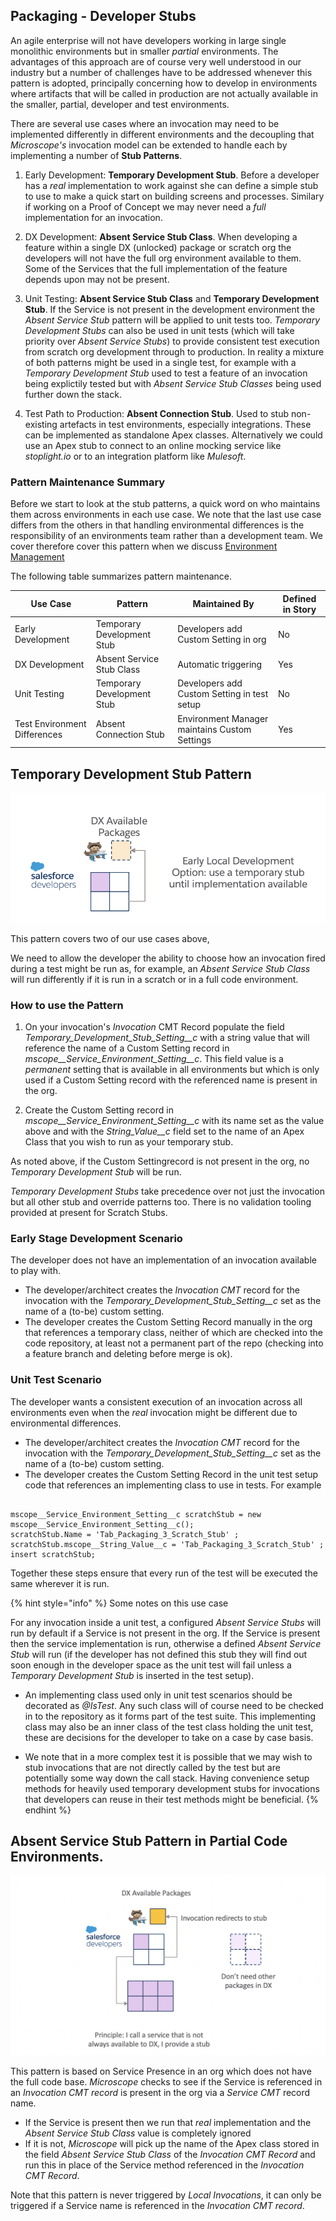 ## Packaging - Developer Stubs

An agile enterprise will not have developers working in large single monolithic environments but in smaller *partial* environments. The advantages of this approach are of course very well understood in our industry but a number of challenges have to be addressed whenever this pattern is adopted, principally concerning how to develop in environments where artifacts that will be called in production are not actually available in the smaller, partial, developer and test environments.

There are several use cases where an invocation may need to be implemented differently in different environments and the decoupling that *Microscope's* invocation model can be extended to handle each by implementing a number of **Stub Patterns**. 


1.	Early Development: **Temporary Development Stub**. Before a developer has a *real* implementation to work against she can define a simple stub to use to make a quick start on building screens and processes. Similary if working on a Proof of Concept we may never need a *full* implementation for an invocation. 

2. DX Development: **Absent Service Stub Class**. When developing a feature within a single DX (unlocked) package or scratch org the developers will not have the full org environment available to them. Some of the Services that the full implementation of the feature depends upon may not be present.

3.	Unit Testing: **Absent Service Stub Class** and **Temporary Development Stub**. If the Service is not present in the development environment the *Absent Service Stub* pattern will be applied to unit tests too. *Temporary Development Stubs* can also be used in unit tests (which will take priority over *Absent Service Stubs*) to provide consistent test execution from scratch org development through to production. In reality a mixture of both patterns might be used in a single test, for example with a *Temporary Development Stub* used to test a feature of an invocation being explictily tested but with *Absent Service Stub Classes* being used further down the stack. 

4.	Test Path to Production: **Absent Connection Stub**. Used to stub non-existing artefacts in test environments, especially integrations. These can be  implemented as standalone Apex classes. Alternatively we could use an Apex stub to connect to an online mocking service like *stoplight.io* or to an integration platform like *Mulesoft*. 


### Pattern Maintenance Summary

Before we start to look at the stub patterns, a quick word on who maintains them across environments in each use case. We note that the last use case differs from the others in that handling environmental differences is the responsibility of an environments team rather than a development team. We cover therefore cover this pattern when we discuss [Environment Management](./Environments.md)

The following table summarizes pattern maintenance.

| **Use Case** | **Pattern** | **Maintained By** | **Defined in Story** |
| --- | ----------- | --- |--- |
| Early Development | Temporary Development Stub | Developers add Custom Setting in org|No |
| DX Development | Absent Service Stub Class | Automatic triggering | Yes |
| Unit Testing | Temporary Development Stub |Developers add Custom Setting in test setup |No |
| Test Environment Differences | Absent Connection Stub |Environment Manager maintains Custom Settings |Yes |





## Temporary Development Stub Pattern

![InvocationStub4](InvocationStub4.png)

This pattern covers two of our use cases above, 

We need to allow the developer the ability to choose how an invocation fired during a test might be run as, for example, an *Absent Service Stub Class* will run differently if it is run in a scratch or in a full code environment.

### How to use the Pattern

1. On your invocation's *Invocation* CMT Record populate the field *Temporary_Development_Stub_Setting__c* with a string value that will reference the name of a Custom Setting record in *mscope__Service_Environment_Setting__c*. This field value is a *permanent* setting that is available in all environments but which is only used if a Custom Setting record with the referenced name is present in the org.

2. Create the Custom Setting record in *mscope__Service_Environment_Setting__c* with its name set as the value above and with the *String_Value__c* field set to the name of an Apex Class that you wish to run as your temporary stub. 

As noted above, if the Custom Settingrecord is not present in the org, no *Temporary Development Stub* will be run. 
 
*Temporary Development Stubs* take precedence over not just the invocation but all other stub and override patterns too. There is no validation tooling provided at present for Scratch Stubs.

### Early Stage Development Scenario

The developer does not have an implementation of an invocation available to play with. 
* The developer/architect creates the *Invocation CMT* record for the invocation  with the *Temporary_Development_Stub_Setting__c* set as the name of a (to-be) custom setting.
* The developer creates the Custom Setting Record manually in the org that references a temporary class, neither of which are checked into the code repository, at least not a permanent part of the repo (checking into a feature branch and deleting before merge is ok).

### Unit Test Scenario

The developer wants a consistent execution of an invocation across all environments even when the *real* invocation might be different due to environmental differences.

* The developer/architect creates the *Invocation CMT* record for the invocation  with the *Temporary_Development_Stub_Setting__c* set as the name of a (to-be) custom setting.
* The developer creates the Custom Setting Record in the unit test setup code that references an implementing class to use in tests. For example

```

mscope__Service_Environment_Setting__c scratchStub = new mscope__Service_Environment_Setting__c();
scratchStub.Name = 'Tab_Packaging_3_Scratch_Stub' ;
scratchStub.mscope__String_Value__c = 'Tab_Packaging_3_Scratch_Stub' ;
insert scratchStub;
```

Together these steps ensure that every run of the test will be executed the same wherever it is run.

{% hint style="info" %}
Some notes on this use case

For any invocation inside a unit test, a configured *Absent Service Stubs* will run by default if a Service is not present in the org. If the Service is present then the service implementation is run, otherwise a defined *Absent Service Stub* will run (if the developer has not defined this stub they will find out soon enough in the developer space as the unit test will fail unless a *Temporary Development Stub* is inserted in the test setup).

* An implementing class used only in unit test scenarios should be decorated as *@IsTest*. Any such class will of course need to be checked in to the repository as it forms part of the test suite. This implementing class may also be an inner class of the test class holding the unit test, these are decisions for the developer to take on a case by case basis.

* We note that in a more complex test it is possible that we may wish to stub invocations that are not directly called by the test but are potentially some way down the call stack. Having convenience setup methods for heavily used temporary development stubs for invocations that developers can reuse in their test methods might be beneficial. 
{% endhint %}



## Absent Service Stub Pattern in Partial Code Environments.

![InvocationStub3](InvocationStub3.png)

This pattern is based on Service Presence in an org which does not have the full code base. *Microscope* checks to see if the Service is referenced in an *Invocation CMT record* is present in the org via a *Service CMT* record name. 

* If the Service is present then we run that *real* implementation and the *Absent Service Stub Class* value is completely ignored
* If it is not, *Microscope* will pick up the name of the Apex class stored in the field *Absent Service Stub Class* of the *Invocation CMT Record* and run this in place of the Service method referenced in the *Invocation CMT Record*. 

Note that this pattern is never triggered by *Local Invocations*, it can only be triggered if a Service name is referenced in the *Invocation CMT record*.


